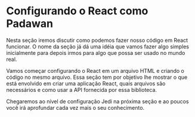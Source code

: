 # Configurando o React como Padawan

Nesta seção iremos discutir como podemos fazer nosso código em React funcionar. O nome da seção já dá uma idéia que vamos fazer algo simples inicialmente para depois irmos para algo que possa ser usado no mundo real.

Vamos começar configurando o React em um arquivo HTML e criando o código no mesmo arquivo. Essa seção tem por objetivo lhe mostrar o que está envolvido em criar uma aplicação React, quais arquivos são necessários e como usar a API fornecida por essa biblioteca.

Chegaremos ao nível de configuração Jedi na próxima seção e ao poucos você irá aprofundar cada vez mais o seu conhecimento.
